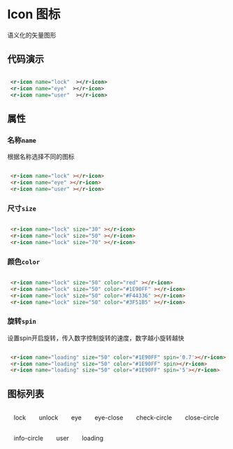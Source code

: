 # Icon 图标

语义化的矢量图形

## 代码演示

<div style='display:flex'>
     <r-icon name="lock" size="50" ></r-icon>
     <r-icon name="eye" size="50" ></r-icon>
     <r-icon name="user" size="50" ></r-icon>
</div>


```xml
 <r-icon name="lock"  ></r-icon>
 <r-icon name="eye"  ></r-icon>
 <r-icon name="user"  ></r-icon>
```

## 属性

### 名称`name`

根据名称选择不同的图标

<div style='display:flex'>
 <r-icon name="lock" size="50" ></r-icon>
 <r-icon name="eye" size="50" ></r-icon>
 <r-icon name="user" size="50" ></r-icon>
</div>

```html
 <r-icon name="lock" ></r-icon>
 <r-icon name="eye" ></r-icon>
 <r-icon name="user" ></r-icon>
```

### 尺寸`size`

<div style='display:flex;align-items: flex-end;'>
 <r-icon name="lock" size="30" ></r-icon>
 <r-icon name="lock" size="50" ></r-icon>
 <r-icon name="lock" size="70" ></r-icon>
</div>

```html
 <r-icon name="lock" size="30" ></r-icon>
 <r-icon name="lock" size="50" ></r-icon>
 <r-icon name="lock" size="70" ></r-icon>
```

### 颜色`color`
<div style='display:flex'>
 <r-icon name="lock" size="50" color="red" ></r-icon>
 <r-icon name="lock" size="50" color="#1E90FF" ></r-icon>
 <r-icon name="lock" size="50" color="#F44336" ></r-icon>
 <r-icon name="lock" size="50" color="#3F51B5" ></r-icon>
</div>

```html
 <r-icon name="lock" size="50" color="red" ></r-icon>
 <r-icon name="lock" size="50" color="#1E90FF" ></r-icon>
 <r-icon name="lock" size="50" color="#F44336" ></r-icon>
 <r-icon name="lock" size="50" color="#3F51B5" ></r-icon>
```


### 旋转`spin`

设置spin开启旋转，传入数字控制旋转的速度，数字越小旋转越快

<div style='display:flex'>
 <r-icon name="loading" size="50" color="#1E90FF" spin='0.7'></r-icon>
 <r-icon name="loading" size="50" color="#1E90FF" spin></r-icon>
 <r-icon name="loading" size="50" color="#1E90FF" spin='5'></r-icon>
</div>

```html
 <r-icon name="loading" size="50" color="#1E90FF" spin='0.7'></r-icon>
 <r-icon name="loading" size="50" color="#1E90FF" spin></r-icon>
 <r-icon name="loading" size="50" color="#1E90FF" spin='5'></r-icon>
```

## 图标列表

<div style="display: flex;
    align-items: center;
    justify-content: flex-start;
    flex-flow: row wrap;">
    <div style="display: flex;
        align-items: center;
        margin: 15px;
        justify-content: center;
        flex-flow: column nowrap;">
        <r-icon name="lock" size="50" ></r-icon>
        <span>lock</span>
    </div>
     <div style="display: flex;
        align-items: center;
        margin: 15px;
        justify-content: center;
        flex-flow: column nowrap;">
        <r-icon name="unlock" size="50" ></r-icon>
        <span>unlock</span>
    </div>
    <div style="display: flex;
        align-items: center;
        margin: 15px;
        justify-content: center;
        flex-flow: column nowrap;">
        <r-icon name="eye" size="50" ></r-icon>
        <span>eye</span>
    </div>
     <div style="display: flex;
        align-items: center;
        margin: 15px;
        justify-content: center;
        flex-flow: column nowrap;">
        <r-icon name="eye-close" size="50" ></r-icon>
        <span>eye-close</span>
    </div>
    <div style="display: flex;
        align-items: center;
        margin: 15px;
        justify-content: center;
        flex-flow: column nowrap;">
        <r-icon name="check-circle" size="50" ></r-icon>
        <span>check-circle</span>
    </div>
    <div style="display: flex;
        align-items: center;
        margin: 15px;
        justify-content: center;
        flex-flow: column nowrap;">
        <r-icon name="close-circle" size="50" ></r-icon>
        <span>close-circle</span>
    </div>
    <div style="display: flex;
        align-items: center;
        margin: 15px;
        justify-content: center;
        flex-flow: column nowrap;">
        <r-icon name="info-circle" size="50" ></r-icon>
        <span>info-circle</span>
    </div>
     <div style="display: flex;
        align-items: center;
        margin: 15px;
        justify-content: center;
        flex-flow: column nowrap;">
        <r-icon name="user" size="50" ></r-icon>
        <span>user</span>
    </div>
     <div style="display: flex;
        align-items: center;
        margin: 15px;
        justify-content: center;
        flex-flow: column nowrap;">
        <r-icon name="loading" size="50" ></r-icon>
        <span>loading</span>
    </div>
</div>
